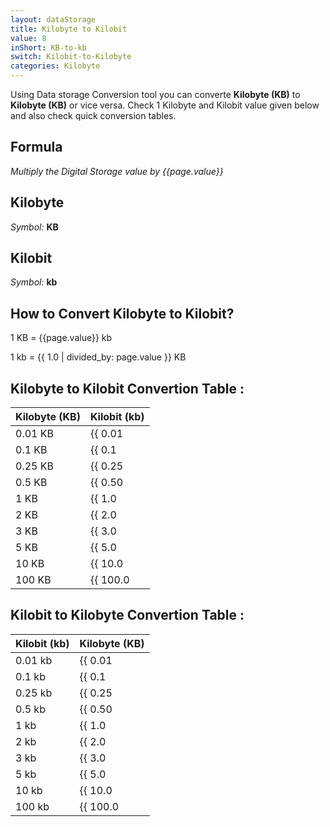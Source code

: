 ```yaml
---
layout: dataStorage
title: Kilobyte to Kilobit
value: 8
inShort: KB-to-kb
switch: Kilobit-to-Kilobyte
categories: Kilobyte
---
```


Using Data storage Conversion tool you can converte **Kilobyte (KB)** to **Kilobyte (KB)** or vice versa. Check 1 Kilobyte and Kilobit value given below and also check quick conversion tables.

## Formula
*Multiply the Digital Storage value by {{page.value}}*

## Kilobyte
*Symbol:* **KB**

## Kilobit
*Symbol:* **kb**

## How to Convert Kilobyte to Kilobit?

1 KB = {{page.value}} kb

1 kb = {{ 1.0 | divided_by: page.value }} KB


## Kilobyte to Kilobit Convertion Table :

| Kilobyte (KB) | Kilobit (kb) |
| ---- | ---- |
| 0.01 KB | {{ 0.01 | times: page.value }} kb |
| 0.1 KB | {{ 0.1 | times: page.value }} kb |
| 0.25 KB | {{ 0.25 | times: page.value }} kb |
| 0.5 KB | {{ 0.50 | times: page.value }} kb |
| 1 KB | {{ 1.0 | times: page.value }} kb |
| 2 KB | {{ 2.0 | times: page.value }} kb |
| 3 KB | {{ 3.0 | times: page.value }} kb |
| 5 KB | {{ 5.0 | times: page.value }} kb |
| 10 KB | {{ 10.0 | times: page.value }} kb |
| 100 KB | {{ 100.0 | times: page.value }} kb |

## Kilobit to Kilobyte Convertion Table :

| Kilobit (kb) | Kilobyte (KB) |
| ---- | ---- |
| 0.01 kb | {{ 0.01 | divided_by: page.value }} KB |
| 0.1 kb | {{ 0.1 | divided_by: page.value }} KB |
| 0.25 kb | {{ 0.25 | divided_by: page.value }} KB |
| 0.5 kb | {{ 0.50 | divided_by: page.value }} KB |
| 1 kb | {{ 1.0 | divided_by: page.value }} KB |
| 2 kb | {{ 2.0 | divided_by: page.value }} KB |
| 3 kb | {{ 3.0 | divided_by: page.value }} KB |
| 5 kb | {{ 5.0 | divided_by: page.value }} KB |
| 10 kb | {{ 10.0 | divided_by: page.value }} KB |
| 100 kb | {{ 100.0 | divided_by: page.value }} KB |


<script>
document.getElementById('selectInput')[4].selected = true
document.getElementById('selectOutput')[2].selected = true
</script>

